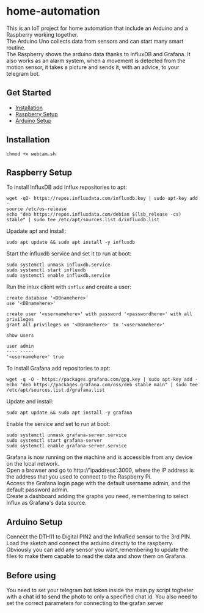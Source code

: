 # home-automation
This is an IoT project for home automation that include an Arduino and a Raspberry working together.  
The Arduino Uno collects data from sensors and can start many smart routine.  
The Raspberry shows the arduino data thanks to InfluxDB and Grafana. It also works as an alarm system,
when a movement is detected from the motion sensor, it takes a picture and sends it, with an advice, to your telegram bot.

## Get Started
* [Installation](#Installation)
* [Raspberry Setup](#Raspberry-Setup)
* [Arduino Setup](#Arduino-Setup)

## Installation

  ```
  chmod +x webcam.sh
  ```
  
  
## Raspberry Setup
To install InfluxDB add Influx repositories to apt:
  ```
 wget -qO- https://repos.influxdata.com/influxdb.key | sudo apt-key add -
source /etc/os-release
echo "deb https://repos.influxdata.com/debian $(lsb_release -cs) stable" | sudo tee /etc/apt/sources.list.d/influxdb.list
  ```
Upadate apt and install:
  ```
  sudo apt update && sudo apt install -y influxdb
  ```
Start the influxdb service and set it to run at boot:
  ```
  sudo systemctl unmask influxdb.service
  sudo systemctl start influxdb
  sudo systemctl enable influxdb.service
  ```
Run the inlux client with `influx` and create a user:
  ```
  create database '<DBnamehere>'
  use '<DBnamehere>'

  create user '<usernamehere>' with password '<passwordhere>' with all privileges
  grant all privileges on '<DBnamehere>' to '<usernamehere>'

  show users

  user admin
  ---- -----
  '<usernamehere>' true
  ```
To install Grafana add repositories to apt:
  ```
  wget -q -O - https://packages.grafana.com/gpg.key | sudo apt-key add -
  echo "deb https://packages.grafana.com/oss/deb stable main" | sudo tee /etc/apt/sources.list.d/grafana.list
  ```
Update and install:
  ```
  sudo apt update && sudo apt install -y grafana
  ```
Enable the service and set to run at boot:
  ```
  sudo systemctl unmask grafana-server.service
  sudo systemctl start grafana-server
  sudo systemctl enable grafana-server.service
  ```
Grafana is now running on the machine and is accessible from any device on the local network.  
Open a browser and go to http://'ipaddress':3000, where the IP address is the address that you used to connect to the Raspberry Pi.  
Access the Grafana login page with the default username admin, and the default password admin.  
Create a dashboard adding the graphs you need, remembering to select Influx as Grafana's data source. 
  
## Arduino Setup
Connect the DTH11 to Digital PIN2 and the InfraRed sensor to the 3rd PIN.  
Load the sketch and connect the arduino directly to the raspberry.  
Obviously you can add any sensor you want,remembering to update the files to make them capable to read the data and show them on Grafana.

## Before using
You need to set your telegram bot token inside the main.py script togheter with a chat id to send the photo to only a specified chat id. You also need to set the correct parameters for connecting to the grafan server
  

